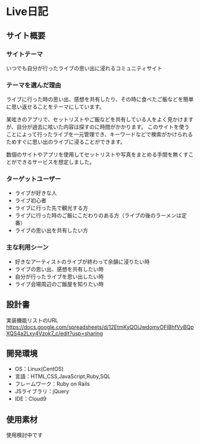 # Live日記


## サイト概要
### サイトテーマ
いつでも自分が行ったライブの思い出に浸れるコミュニティサイト


### テーマを選んだ理由
ライブに行った時の思い出、感想を共有したり、その時に食べたご飯などを簡単に思い返せることをテーマにしています。

某呟きのアプリで、セットリストやご飯などを共有している人をよく見かけますが、自分が過去に呟いた内容は探すのに時間がかかります。
このサイトを使うことによって行ったライブを一元管理でき、キーワードなどで検索がかけられるためすぐに思い出のライブに浸ることができます。

数個のサイトやアプリを使用してセットリストや写真をまとめる手間を無くすことができるサービスを想定しました。


### ターゲットユーザー
- ライブが好きな人
- ライブ初心者
- ライブに行った先で観光する方
- ライブに行った時のご飯にこだわりのある方（ライブの後のラーメンは定番）
- ライブの思い出を共有したい方


### 主な利用シーン
- 好きなアーティストのライブが終わって余韻に浸りたい時
- ライブの思い出、感想を共有したい時
- 自分が行ったライブを思い出したい時
- ライブ会場周辺のご飯屋を知りたい時


## 設計書

実装機能リストのURL
https://docs.google.com/spreadsheets/d/12EtmKyQOiJwdomyOFIBhfVyBQpXQS4a2Lxy4Vzok7_c/edit?usp=sharing


## 開発環境
- OS：Linux(CentOS)
- 言語：HTML,CSS,JavaScript,Ruby,SQL
- フレームワーク：Ruby on Rails
- JSライブラリ：jQuery
- IDE：Cloud9

## 使用素材
使用検討中です
